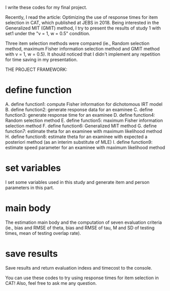 I write these codes for my final project.

Recently, I read the article: Optimizing the use of response times for item selection in CAT, which published at JEBS in 2018.
Being interested in the Generalized MIT (GMIT) method, I try to present the results of study 1 with set1 under the "v = 1, w = 0.5" condition.

Three item selection methods were compared (ie., Random selection method, maximum Fisher information selection method and GMIT method with v = 1, w = 0.5).
It should noticed that I didn't implement any repetition for time saving in my presentation.


THE PROJECT FRAMEWORK:

# define function
A. define function1: compute Fisher information for dichotomous IRT model
B. define function2: generate response data for an examinee
C. define function3: generate response time for an examinee
D. define function4: Random selection method
E. define function5: maximum Fisher information selection method
F. define function6: Generalized MIT method
G. define function7: estimate theta for an examinee with maximum likelihood method
H. define function8: estimate theta for an examinee with expected a posteriori method (as an interim substitute of MLE)
I. define function9: estimate speed parameter for an examinee with maximum likelihood method

# set variables
I set some variables used in this study and generate item and person parameters in this part.

# main body
The estimation main body and the computation of seven evaluation criteria (ie., bias and RMSE of theta, bias and RMSE of tau, M and SD of testing times, mean of testing overlap rate).

# save results
Save results and return evaluation indexs and timecost to the console.

You can use these codes to try using response times for item selection in CAT! Also, feel free to ask me any question.
